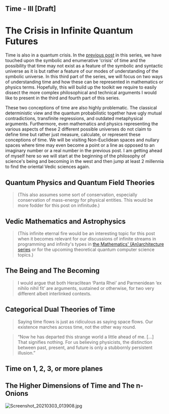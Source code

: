 ## Time - III [Draft]

# The Crisis in Infinite Quantum Futures

Time is also in a quantum crisis. In the [previous post](https://risav.dev/time-ii-ck7x2qw9y029yzns11f673dtd) in this series, we have touched upon the symbolic and enumerative 'crisis' of time and the possibility that time may not exist as a feature of the symbolic and syntactic universe as it is but rather a feature of our modes of understanding of the symbolic universe. In this third part of the series, we will focus on two ways of understanding time and how these can be represented in mathematics or physics terms. Hopefully, this will build up the toolkit we require to easily dissect the more complex philosophical and technical arguments I would like to present in the third and fourth part of this series. 

These two conceptions of time are also highly problematic. The classical deterministic view and the quantum probabilistic together have ugly mutual contradictions, transfinite regressions, and outdated metaphysical arguments. Furthermore, even mathematics and physics representing the various aspects of these 2 different possible universes do not claim to define time but rather just measure, calculate, or represent these conceptions of time. We will be visiting Non-Euclidean spaces and nullary spaces where time may even become a point or a line as opposed to an imaginary number or a real number in the previous post. I am getting ahead of myself here so we will start at the beginning of the philosophy of science's being and becoming in the west and then jump at least 2 millennia to find the oriental Vedic sciences again.

## Quantum Physics and Quantum Field Theories

> (This also assumes some sort of conservation, especially conservation of mass-energy for physical entities. This would be more fodder for this post on infinitude.)

## Vedic Mathematics and Astrophysics

> (This infinite eternal fire would be an interesting topic for this post when it becomes relevant for our discussions of infinite streams in programming and infinity's types in [the Mathematics' (An)architecture series](https://risav.dev/mathematics-anarchitecture-and-processes-ck5nahog004z4qps1w98ldfz0) or for the upcoming theoretical quantum computer science topics.)

## The Being and The Becoming

> I would argue that both Heraclitean ‘Panta Rhei’ and Parmenidean ‘ex nihilo nihil fit’ are arguments, sustained or otherwise, for two very different albeit interlinked contexts.

## Categorical Dual Theories of Time

> Saying time flows is just as ridiculous as saying space flows. Our existence marches across time, not the other way round. 

> “Now he has departed this strange world a little ahead of me. [...] That signifies nothing. For us believing physicists, the distinction between past, present, and future is only a stubbornly persistent illusion.” 

## Time on 1, 2, 3, or more planes

## The Higher Dimensions of Time and The n-Onions

![Screenshot_20210303_013908.jpg](https://cdn.hashnode.com/res/hashnode/image/upload/v1614715097417/z98emPlb9.jpeg)

